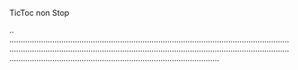 TicToc non Stop

..
.....................................................................................................................................................................................................................................................................................................................................................